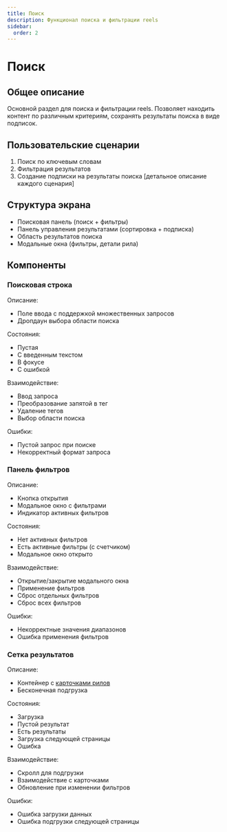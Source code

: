 ```yaml
---
title: Поиск
description: Функционал поиска и фильтрации reels
sidebar:
  order: 2
---
```


# Поиск

## Общее описание
Основной раздел для поиска и фильтрации reels. Позволяет находить контент по различным критериям, сохранять результаты поиска в виде подписок.

## Пользовательские сценарии
1. Поиск по ключевым словам
2. Фильтрация результатов
3. Создание подписки на результаты поиска
[детальное описание каждого сценария]

## Структура экрана
- Поисковая панель (поиск + фильтры)
- Панель управления результатами (сортировка + подписка)
- Область результатов поиска
- Модальные окна (фильтры, детали рила)

## Компоненты

### Поисковая строка
Описание:
- Поле ввода с поддержкой множественных запросов
- Дропдаун выбора области поиска

Состояния:
- Пустая
- С введенным текстом
- В фокусе
- С ошибкой

Взаимодействие:
- Ввод запроса
- Преобразование запятой в тег
- Удаление тегов
- Выбор области поиска

Ошибки:
- Пустой запрос при поиске
- Некорректный формат запроса

### Панель фильтров
Описание:
- Кнопка открытия
- Модальное окно с фильтрами
- Индикатор активных фильтров

Состояния:
- Нет активных фильтров
- Есть активные фильтры (с счетчиком)
- Модальное окно открыто

Взаимодействие:
- Открытие/закрытие модального окна
- Применение фильтров
- Сброс отдельных фильтров
- Сброс всех фильтров

Ошибки:
- Некорректные значения диапазонов
- Ошибка применения фильтров

### Сетка результатов
Описание:
- Контейнер с [карточками рилов](../components.md#карточка-рила)
- Бесконечная подгрузка

Состояния:
- Загрузка
- Пустой результат
- Есть результаты
- Загрузка следующей страницы
- Ошибка

Взаимодействие:
- Скролл для подгрузки
- Взаимодействие с карточками
- Обновление при изменении фильтров

Ошибки:
- Ошибка загрузки данных
- Ошибка подгрузки следующей страницы 